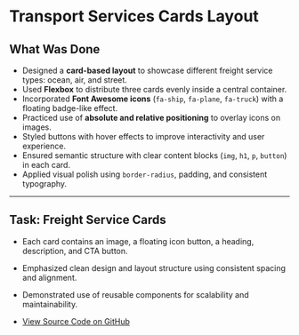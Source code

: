 # Transport Services Cards Layout

## What Was Done

- Designed a **card-based layout** to showcase different freight service types: ocean, air, and street.
- Used **Flexbox** to distribute three cards evenly inside a central container.
- Incorporated **Font Awesome icons** (`fa-ship`, `fa-plane`, `fa-truck`) with a floating badge-like effect.
- Practiced use of **absolute and relative positioning** to overlay icons on images.
- Styled buttons with hover effects to improve interactivity and user experience.
- Ensured semantic structure with clear content blocks (`img`, `h1`, `p`, `button`) in each card.
- Applied visual polish using `border-radius`, padding, and consistent typography.

---

## Task: Freight Service Cards

- Each card contains an image, a floating icon button, a heading, description, and CTA button.
- Emphasized clean design and layout structure using consistent spacing and alignment.
- Demonstrated use of reusable components for scalability and maintainability.

- [View Source Code on GitHub](cards.html)